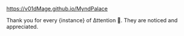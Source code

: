 https://v01dMage.github.io/MyndPalace

Thank you for every {instance} of ∆ttention 🦁. They are noticed and appreciated.
